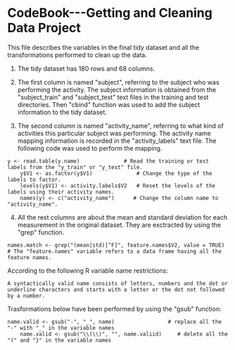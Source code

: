 CodeBook---Getting and Cleaning Data Project
============================================
This file describes the variables in the final tidy dataset and all the transformations performed to clean up the data.

1. The tidy dataset has 180 rows and 68 columns. 

2. The first column is named "subject", referring to the subject who was performing the activity. The subject information is obtained from the "subject_train" and "subject_test" text files in the training and test directories. Then "cbind" function was used to add the subject information to the tidy dataset. 

3. The second column is named "activity_name", referring to what kind of activities this particular subject was performing. The activity name mapping information is recorded in the "activity_labels" text file. The following code was used to perform the mapping.
<pre><code>y &lt;- read.table(y.name)              # Read the training or test labels from the "y_train" or "y_test" file.
    y$V1 &lt;- as.factor(y$V1)              # Change the type of the labels to factor.
    levels(y$V1) &lt;- activity.labels$V2   # Reset the levels of the labels using their activity names.
    names(y) &lt;- c("activity_name")      # Change the column name to "activity_name".
</code></pre>

4. All the rest columns are about the mean and standard deviation for each measurement in the original dataset. They are exctracted by using the "grep" function. 
<pre><code>names.match &lt;- grep("(mean|std)[^F]", feature.names$V2, value = TRUE) # The "feature.names" variable refers to a data frame having all the feature names.
</code></pre>
According to the following R variable name restrictions: 
<pre><code>A syntactically valid name consists of letters, numbers and the dot or underline characters and starts with a letter or the dot not followed by a number.
</code></pre>
Trasformations below have been performed by using the "gsub" function:
<pre><code>name.valid &lt;- gsub("-", "_", name)	             # replace all the "-" with "_" in the variable names
    name.valid &lt;- gsub("\\(\\)", "", name.valiid)	 # delete all the "(" and "}" in the variable names
</code></pre>	